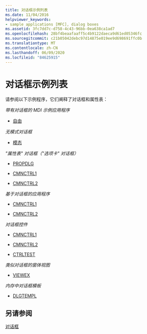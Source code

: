 ```yaml
---
title: 对话框示例列表
ms.date: 11/04/2016
helpviewer_keywords:
- sample applications [MFC], dialog boxes
ms.assetid: 3fc7dd7c-d758-4c43-96bb-0ea638ca1ad7
ms.openlocfilehash: 28bf4beaafaaff5c4b9122daeca9d61ed05346fc
ms.sourcegitcommit: c21b05042debc97d14875e019ee9d698691ffc0b
ms.translationtype: MT
ms.contentlocale: zh-CN
ms.lasthandoff: 06/09/2020
ms.locfileid: "84625915"
---
```

# <a name="dialog-sample-list"></a>对话框示例列表

请参阅以下示例程序，它们阐释了对话框和属性表：

*带有对话框的 MDI 示例应用程序*

- [自由](../overview/visual-cpp-samples.md)

*无模式对话框*

- [模态](../overview/visual-cpp-samples.md)

*"属性表" 对话框（"选项卡" 对话框）*

- [PROPDLG](../overview/visual-cpp-samples.md)

- [CMNCTRL1](../overview/visual-cpp-samples.md)

- [CMNCTRL2](../overview/visual-cpp-samples.md)

*基于对话框的应用程序*

- [CMNCTRL1](../overview/visual-cpp-samples.md)

- [CMNCTRL2](../overview/visual-cpp-samples.md)

*对话框控件*

- [CMNCTRL1](../overview/visual-cpp-samples.md)

- [CMNCTRL2](../overview/visual-cpp-samples.md)

- [CTRLTEST](../overview/visual-cpp-samples.md)

*类似对话框的窗体视图*

- [VIEWEX](../overview/visual-cpp-samples.md)

*内存中对话框模板*

- [DLGTEMPL](../overview/visual-cpp-samples.md)

## <a name="see-also"></a>另请参阅

[对话框](dialog-boxes.md)
